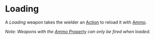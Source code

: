 # Loading

A *Loading* weapon takes the wielder an [Action](../../Game%20Procedures/Core%20Procedures/Action.md) to reload it with [Ammo](Ammo%20Property.md).

*Note: Weapons with the [Ammo Property](Ammo%20Property.md) can only be fired when loaded.*
